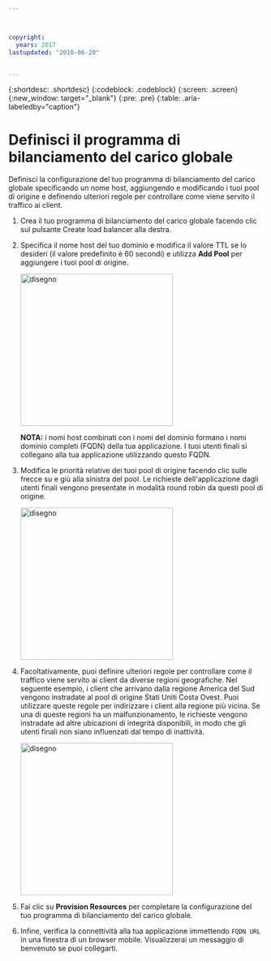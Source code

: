 ```yaml
---



copyright:
  years: 2017
lastupdated: "2018-06-20"


---
```


{:shortdesc: .shortdesc}
{:codeblock: .codeblock}
{:screen: .screen}
{:new_window: target="_blank"}
{:pre: .pre}
{:table: .aria-labeledby="caption"}

# Definisci il programma di bilanciamento del carico globale

Definisci la configurazione del tuo programma di bilanciamento del carico globale specificando un nome host, aggiungendo e modificando i tuoi pool di origine e definendo ulteriori regole per controllare come viene servito il traffico ai client.

1. Crea il tuo programma di bilanciamento del carico globale facendo clic sul pulsante Create load balancer alla destra.  

2. Specifica il nome host del tuo dominio e modifica il valore TTL se lo desideri (il valore predefinito è 60 secondi) e utilizza **Add Pool** per aggiungere i tuoi pool di origine. 

   <img src="images/Reliability11.png" alt="disegno" style="width: 300px;"/>
   
   **NOTA:** i nomi host combinati con i nomi del dominio formano i nomi dominio completi (FQDN) della tua applicazione. I tuoi utenti finali si collegano alla tua applicazione utilizzando questo FQDN. 
   
3. Modifica le priorità relative dei tuoi pool di origine facendo clic sulle frecce su e giù alla sinistra del pool. Le richieste dell'applicazione dagli utenti finali vengono presentate in modalità round robin da questi pool di origine. 
   
   <img src="images/Reliability12.png" alt="disegno" style="width: 300px;"/>   
   
4. Facoltativamente, puoi definire ulteriori regole per controllare come il traffico viene servito ai client da diverse regioni geografiche. Nel seguente esempio, i client che arrivano dalla regione America del Sud vengono instradate al pool di origine Stati Uniti Costa Ovest. Puoi utilizzare queste regole per indirizzare i client alla regione più vicina. Se una di queste regioni ha un malfunzionamento, le richieste vengono instradate ad altre ubicazioni di integrità disponibili, in modo che gli utenti finali non siano influenzati dal tempo di inattività. 

   <img src="images/Reliability13.png" alt="disegno" style="width: 300px;"/>   
   
5. Fai clic su **Provision Resources** per completare la configurazione del tuo programma di bilanciamento del carico globale. 
6. Infine, verifica la connettività alla tua applicazione immettendo `FQDN URL` in una finestra di un browser mobile. Visualizzerai un messaggio di benvenuto se puoi collegarti.
